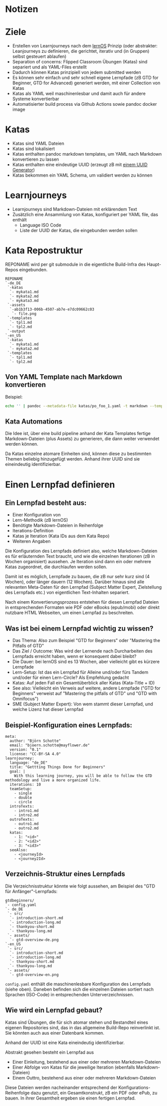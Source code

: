 # Notizen

# Ziele

- Erstellen von Learnjourneys nach dem [lernOS](https://lernos.org) Prinzip (oder abstrakter: Leanjourneys zu definieren, die gerichtet, iterativ und (in Gruppen) selbst gesteuert ablaufen)
- Separation of concerns: Flipped Classroom Übungen (Katas) sind separiert und als YAML-Files erstellt
- Dadurch können Katas prinzipiell von jedem submitted werden
- Es können sehr einfach und sehr schnell eigene Lernpfade (zB GTD for Beginner, GTD for Advanced) generiert werden, mit einer Collection von Katas
- Katas als YAML weil maschinenlesbar und damit auch für andere Systeme konvertierbar
- Automatisierter build process via Github Actions sowie pandoc docker image

# Katas

- Katas sind YAML Dateien
- Katas sind lokalisiert
- Katas enthalten pandoc markdown templates, um YAML nach Markdown konvertieren zu lassen
- Katas enthalten eine eindeutige UUID (erzeugt zB mit [einem UUID Generator](https://www.uuidgenerator.net/))
- Katas bekommen ein YAML Schema, um validiert werden zu können

# Learnjourneys

- Learnjourneys sind Markdown-Dateien mit erklärendem Text
- Zusätzlich eine Ansammlung von Katas, konfiguriert per YAML file, das enthält
  - Language ISO Code
  - Liste der UUID der Katas, die eingebunden werden sollen

# Kata Repostruktur

REPONAME wird per git submodule in die eigentliche Build-Infra des Haupt-Repos eingebunden.

```
REPONAME
`-de_DE
 `-katas
  `- mykata1.md
  `- mykata2.md
  `- mykata3.md
 `-assets
  `-ab1b3f13-006b-4507-ab7e-e7dc09662c03
   `- file.png
 `-templates
  `- tpl1.md
  `- tpl2.md
 `-output
`-en_US
 `-katas
  `- mykata1.md
  `- mykata2.md
 `-templates
  `- tpl1.md
  `- tpl2.md
```

## Von YAML Template nach Markdown konvertieren

Beispiel:

```sh
echo '' | pandoc --metadata-file katas/po_foo_1.yaml -t markdown --template katalib/templates/mytemplate.md -o output/output.md
```

## Kata Automations

Die Idee ist, über eine build pipeline anhand der Kata Templates fertige Markdown-Dateien (plus Assets) zu generieren, die dann weiter verwendet werden können.

Da Katas einzelne atomare Einheiten sind, können diese zu bestimmten Themen beliebig hinzugefügt werden. Anhand ihrer UUID sind sie eineindeutig identifizierbar.

# Einen Lernpfad definieren

## Ein Lernpfad besteht aus:

- Einer Konfiguration von
 - Lern-Methodik (zB lernOS)
 - Benötigte Markdown-Dateien in Reihenfolge
 - Iterations-Definition
  - Katas je Iteration (Kata IDs aus dem Kata Repo)
 - Weiteren Angaben

Die Konfiguration des Lernpfads definiert also, welche Markdown-Dateien es für erläuternden Text braucht, und wie die einzelnen Iterationen (zB in Wochen organisiert) aussehen. Je Iteration sind dann ein oder mehrere Katas zugeordnet, die durchlaufen werden sollen.

Damit ist es möglich, Lernpfade zu bauen, die zB nur sehr kurz sind (4 Wochen), oder länger dauern (12 Wochen). Darüber hinaus sind alle relevanten Meta-Daten für den Lernpfad (Subject Matter Expert, Zielstellung des Lernpfads etc.) von eigentlichen Text-Inhalten separiert.

Nach einem Konvertierungsprozess entstehen für diesen Lernpfad Dateien in entsprechenden Formaten wie PDF oder eBooks (epub/mobi) oder direkt nutzbare HTML Webseiten, um einen Lernpfad zu beschreiten.

## Was ist bei einem Lernpfad wichtig zu wissen?

- Das Thema: Also zum Beispiel "GTD for Beginners" oder "Mastering the Pitfalls of GTD"
- Das Ziel / Outcome: Was wird der Lernende nach Durcharbeiten des Lernpfads erreicht haben, wenn er konsequent dabei bleibt?
- Die Dauer: bei lernOS sind es 13 Wochen, aber vielleicht gibt es kürzere Lernpfade
- Lern-Setup: Ist das ein Lernpfad für Alleine und/oder fürs Tandem und/oder für einen Lern-Circle? Als Empfehlung gedacht
- Katas: Auf jeden Fall ein Gesamtüberblick aller Katas (Kata-Title + ID)
- See also: Vielleicht ein Verweis auf weitere, andere Lernpfade ("GTD for Beginners" verweist auf "Mastering the pitfalls of GTD" und "GTD with Omnifocus")
- SME (Subject Matter Expert): Von wem stammt dieser Lernpfad, und welche Lizenz hat dieser Lernpfad

## Beispiel-Konfiguration eines Lernpfads:

```
meta:
  author: "Björn Schotte"
  email: "bjoern.schotte@mayflower.de"
  version: "0.1"
  license: "CC-BY-SA 4.0"
learnjourney:
  language: "de_DE"
  title: "Gettting Things Done for Beginners"
  goal: |
    With this learning journey, you will be able to follow the GTD methodology and live a more organized life.
  iterations: 10
  teamSetup:
    - single
    - double
    - circle
  introTexts:
    - intro1.md
    - intro2.md
  outroTexts:
    - outro1.md
    - outro2.md
  katas:
    - 1: "<id>"
    - 2: "<id2>"
    - 3: "<id3>"
  seeAlso:
    - <journeyId>
    - <journey2Id>
```

## Verzeichnis-Struktur eines Lernpfads

Die Verzeichnisstruktur könnte wie folgt aussehen, am Beispiel des "GTD für Anfänger"-Lernpfads:

```
gtdbeginners/
`- config.yaml
`- de_DE
 `- src/
  `- introduction-short.md
  `- introduction-long.md
  `- thankyou-short.md
  `- thankyou-long.md
 `- assets/
  `- gtd-overview-de.png
`-en_US
 `- src/
  `- introduction-short.md
  `- introduction-long.md
  `- thankyou-short.md
  `- thankyou-long.md
 `- assets/
  `- gtd-overview-en.png
```

```config.yaml``` enthält die maschinenlesbare Konfiguration des Lernpfads (siehe oben). Daneben befinden sich die einzelnen Dateien sortiert nach Sprachen (ISO-Code) in entsprechenden Unterverzeichnissen.

## Wie wird ein Lernpfad gebaut?

Katas sind Übungen, die für sich atomar stehen und Bestandteil eines eigenen Repositories sind, das in das allgemeine Build-Repo reinverlinkt ist. Sie könnten auch aus einer Datenbank kommen.

Anhand der UUID ist eine Kata eineindeutig identifizierbar.

Abstrakt gesehen besteht ein Lernpfad aus

- Einer Einleitung, bestehend aus einer oder mehreren Markdown-Dateien
- Einer Abfolge von Katas für die jeweilige Iteration (ebenfalls Markdown-Dateien)
- Einem Outtro, bestehend aus einer oder mehreren Markdown-Dateien

Diese Dateien werden nacheinander entsprechend der Konfigurations-Reihenfolge dazu genutzt, ein Gesamtkonstrukt, zB ein PDF oder ePub, zu bauen. In ihrer Gesamtheit ergeben sie einen fertigen Lernpfad.
